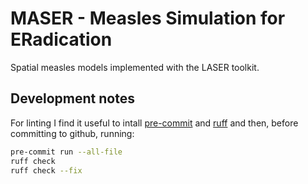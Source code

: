 # MASER - Measles Simulation for ERadication

Spatial measles models implemented with the LASER toolkit.

## Development notes

For linting I find it useful to intall [pre-commit](https://pre-commit.com/) and [ruff](https://docs.astral.sh/ruff/) and then, before committing to github, running:

```bash
pre-commit run --all-file
ruff check
ruff check --fix
```
